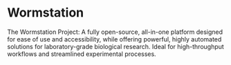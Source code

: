 # Wormstation
The Wormstation Project: A fully open-source, all-in-one platform designed for ease of use and accessibility, while offering powerful, highly automated solutions for laboratory-grade biological research. Ideal for high-throughput workflows and streamlined experimental processes.
